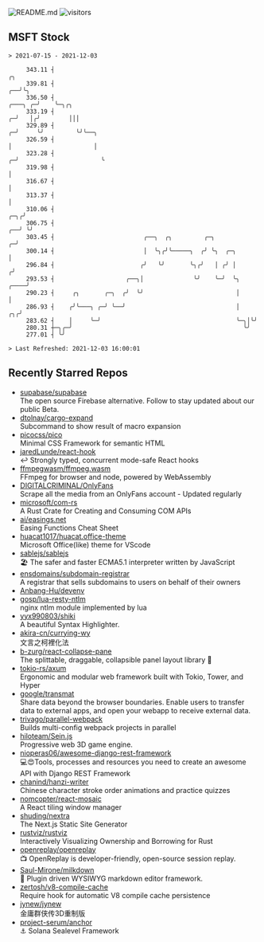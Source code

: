 ![README.md](https://github.com/Gerhut/Gerhut/workflows/README.md/badge.svg)
![visitors](https://visitors.vercel.app/Gerhut/Gerhut?token=8cf69d1f6813d272ef062726b6070c9be4ff72038cfe5a7ded7384a8da65d866)

## MSFT Stock

```
> 2021-07-15 - 2021-12-03

     343.11 ┤                                                                                         ╭╮         
     339.81 ┤                                                                                      ╭──╯╰╮        
     336.50 ┤                                                                              ╭───╮ ╭─╯    ╰─╮╭╮    
     333.19 ┤                                                                            ╭─╯   │╭╯        │││    
     329.89 ┤                                                                          ╭─╯     ╰╯         ╰╯╰──╮ 
     326.59 ┤                                                                          │                       │ 
     323.28 ┤                                                                        ╭─╯                       ╰ 
     319.98 ┤                                                                        │                           
     316.67 ┤                                                                        │                           
     313.37 ┤                                                                        │                           
     310.06 ┤                                                                    ╭─╮╭╯                           
     306.75 ┤                                                                 ╭──╯ ╰╯                            
     303.45 ┤                         ╭──╮  ╭╮         ╭─╮                  ╭─╯                                  
     300.14 ┤                         │  ╰╮╭╯╰─────╮  ╭╯ ╰╮  ╭─╮            │                                    
     296.84 ┤                        ╭╯   ╰╯       ╰╮╭╯   │ ╭╯ │           ╭╯                                    
     293.53 ┤                    ╭──╮│              ╰╯    ╰─╯  ╰╮     ╭────╯                                     
     290.23 ┤     ╭╮       ╭─╮  ╭╯  ╰╯                          │     │                                          
     286.93 ┤    ╭╯╰───╮ ╭─╯ ╰──╯                               │  ╭╮╭╯                                          
     283.62 ┤    │     ╰─╯                                      ╰─╮│╰╯                                           
     280.31 ┼─╮╭─╯                                                ╰╯                                             
     277.01 ┤ ╰╯                                                                                                 

> Last Refreshed: 2021-12-03 16:00:01
```

## Recently Starred Repos

- [supabase/supabase](https://github.com/supabase/supabase)  
  The open source Firebase alternative. Follow to stay updated about our public Beta.
- [dtolnay/cargo-expand](https://github.com/dtolnay/cargo-expand)  
  Subcommand to show result of macro expansion
- [picocss/pico](https://github.com/picocss/pico)  
  Minimal CSS Framework for semantic HTML
- [jaredLunde/react-hook](https://github.com/jaredLunde/react-hook)  
  ↩ Strongly typed, concurrent mode-safe React hooks
- [ffmpegwasm/ffmpeg.wasm](https://github.com/ffmpegwasm/ffmpeg.wasm)  
  FFmpeg for browser and node, powered by WebAssembly
- [DIGITALCRIMINAL/OnlyFans](https://github.com/DIGITALCRIMINAL/OnlyFans)  
  Scrape all the media from an OnlyFans account - Updated regularly
- [microsoft/com-rs](https://github.com/microsoft/com-rs)  
  A Rust Crate for Creating and Consuming COM APIs
- [ai/easings.net](https://github.com/ai/easings.net)  
  Easing Functions Cheat Sheet
- [huacat1017/huacat.office-theme](https://github.com/huacat1017/huacat.office-theme)  
  Microsoft Office(like) theme for VScode
- [sablejs/sablejs](https://github.com/sablejs/sablejs)  
  🏖️ The safer and faster ECMA5.1 interpreter written by JavaScript
- [ensdomains/subdomain-registrar](https://github.com/ensdomains/subdomain-registrar)  
  A registrar that sells subdomains to users on behalf of their owners
- [Anbang-Hu/devenv](https://github.com/Anbang-Hu/devenv)  
- [gosp/lua-resty-ntlm](https://github.com/gosp/lua-resty-ntlm)  
  nginx ntlm module implemented by lua
- [yyx990803/shiki](https://github.com/yyx990803/shiki)  
  A beautiful Syntax Highlighter.
- [akira-cn/currying-wy](https://github.com/akira-cn/currying-wy)  
  文言之柯裡化法
- [b-zurg/react-collapse-pane](https://github.com/b-zurg/react-collapse-pane)  
  The splittable, draggable, collapsible panel layout library 🎉
- [tokio-rs/axum](https://github.com/tokio-rs/axum)  
  Ergonomic and modular web framework built with Tokio, Tower, and Hyper
- [google/transmat](https://github.com/google/transmat)  
  Share data beyond the browser boundaries. Enable users to transfer data to external apps, and open your webapp to receive external data.
- [trivago/parallel-webpack](https://github.com/trivago/parallel-webpack)  
  Builds multi-config webpack projects in parallel
- [hiloteam/Sein.js](https://github.com/hiloteam/Sein.js)  
  Progressive web 3D game engine.
- [nioperas06/awesome-django-rest-framework](https://github.com/nioperas06/awesome-django-rest-framework)  
   💻😍Tools, processes and resources you need to create an awesome API with Django REST Framework
- [chanind/hanzi-writer](https://github.com/chanind/hanzi-writer)  
  Chinese character stroke order animations and practice quizzes
- [nomcopter/react-mosaic](https://github.com/nomcopter/react-mosaic)  
  A React tiling window manager
- [shuding/nextra](https://github.com/shuding/nextra)  
  The Next.js Static Site Generator
- [rustviz/rustviz](https://github.com/rustviz/rustviz)  
  Interactively Visualizing Ownership and Borrowing for Rust
- [openreplay/openreplay](https://github.com/openreplay/openreplay)  
  :tv: OpenReplay is developer-friendly, open-source session replay.
- [Saul-Mirone/milkdown](https://github.com/Saul-Mirone/milkdown)  
  🍼 Plugin driven WYSIWYG  markdown editor framework.
- [zertosh/v8-compile-cache](https://github.com/zertosh/v8-compile-cache)  
  Require hook for automatic V8 compile cache persistence
- [jynew/jynew](https://github.com/jynew/jynew)  
  金庸群侠传3D重制版
- [project-serum/anchor](https://github.com/project-serum/anchor)  
  ⚓ Solana Sealevel Framework
